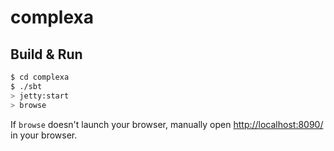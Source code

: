 # complexa #

## Build & Run ##

```sh
$ cd complexa
$ ./sbt
> jetty:start
> browse
```

If `browse` doesn't launch your browser, manually open [http://localhost:8090/](http://localhost:8080/) in your browser.
